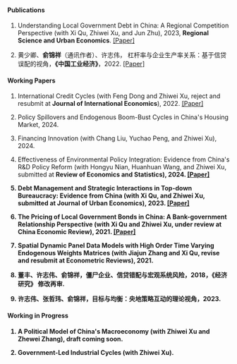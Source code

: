 
#### Publications

  1. Understanding Local Government Debt in China: A Regional Competition Perspective (with Xi Qu, Zhiwei Xu, and Jun Zhu), 2023, <strong><strong>Regional Science and Urban Economics</strong></strong>. [[Paper]](https://www.sciencedirect.com/science/article/pii/S0166046222000977)

  2. 黄少卿、<strong>俞锦祥</strong>（通讯作者）、许志伟， 杠杆率与企业生产率关系：基于信贷误配的视角，<strong>《中国工业经济》</strong></strong>，2022. [[Paper]](https://kns.cnki.net/kcms/detail/detail.aspx?doi=10.19581/j.cnki.ciejournal.2022.09.009)


#### Working Papers

  1. International Credit Cycles (with Feng Dong and Zhiwei Xu, reject and resubmit at <strong><strong>Journal of International Economics</strong></strong>), 2022. [[Paper]](https://papers.ssrn.com/sol3/papers.cfm?abstract_id=4451063)

  2. Policy Spillovers and Endogenous Boom-Bust Cycles in China's Housing Market, 2024.

  3. Financing Innovation (with Chang Liu, Yuchao Peng, and Zhiwei Xu), 2024. 

  4. Effectiveness of Environmental Policy Integration: Evidence from China's R&D Policy Reform (with Hongyu Nian, Huanhuan Wang, and Zhiwei Xu, submitted at <strong><strong>Review of Economics and Statistics<strong><strong>), 2024. [[Paper]](https://papers.ssrn.com/sol3/papers.cfm?abstract_id=4974208)

  5. Debt Management and Strategic Interactions in Top-down Bureaucracy: Evidence from China (with Xi Qu, and  Zhiwei Xu, submitted at <strong><strong>Journal of Urban Economics<strong><strong>), 2023. [[Paper]](https://papers.ssrn.com/sol3/papers.cfm?abstract_id=4622310)

  6. The Pricing of Local Government Bonds in China: A Bank-government Relationship Perspective (with Xi Qu and Zhiwei Xu, under review at <strong><strong>China Economic Review<strong><strong>), 2021. [[Paper]](https://papers.ssrn.com/sol3/papers.cfm?abstract_id=4560074)

  7. Spatial Dynamic Panel Data Models with High Order Time Varying Endogenous Weights Matrices (with Jiajun Zhang and Xi Qu, revise and resubmit at <strong><strong>Econometric Reviews</strong></strong>), 2021.

  8. 董丰、许志伟、俞锦祥，僵尸企业、信贷错配与宏观系统风险，2018，<strong><strong>《经济研究》</strong></strong> 修改再审.

  9. 许志伟、张哲玮、俞锦祥，目标与均衡：央地策略互动的理论视角，2023.


#### Working in Progress

  1. A Political Model of China's Macroeconomy (with Zhiwei Xu and Zhewei Zhang), draft coming soon.

  2. Government-Led Industrial Cycles (with Zhiwei Xu).
